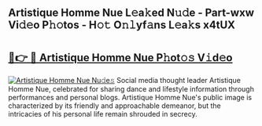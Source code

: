 ## Artistique Homme Nue L𝚎a𝚔ed N𝚞𝚍e - Part-wxw Vi𝚍𝚎o P𝚑𝚘tos - H𝚘𝚝 O𝚗𝚕yf𝚊ns L𝚎a𝚔s x4tUX

# <h2><a href="http://kf36cgc.oniu.top/?m=Artistique+Homme+Nue">🔗👉 🔴 Artistique Homme Nue P𝚑ot𝚘𝚜 V𝚒d𝚎o</a></h2>

[![Artistique Homme Nue Nu𝚍e𝚜](https://i.imgur.com/0qMVB7G.gif)](http://kf36cgc.oniu.top/?m=Artistique+Homme+Nue)
Social media thought leader Artistique Homme Nue, celebrated for sharing dance and lifestyle information through performances and personal blogs. Artistique Homme Nue's public image is characterized by its friendly and approachable demeanor, but the intricacies of his personal life remain shrouded in secrecy.  
